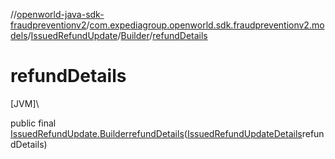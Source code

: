 //[openworld-java-sdk-fraudpreventionv2](../../../../index.md)/[com.expediagroup.openworld.sdk.fraudpreventionv2.models](../../index.md)/[IssuedRefundUpdate](../index.md)/[Builder](index.md)/[refundDetails](refund-details.md)

# refundDetails

[JVM]\

public final [IssuedRefundUpdate.Builder](index.md)[refundDetails](refund-details.md)([IssuedRefundUpdateDetails](../../-issued-refund-update-details/index.md)refundDetails)
